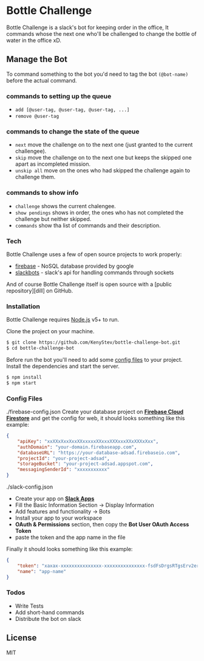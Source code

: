 # Bottle Challenge
Bottle Challenge is a slack's bot for keeping order in the office, It commands whose the next one who'll be challenged to change the bottle of water in the office xD.

## Manage the Bot
To command something to the bot you'd need to tag the bot `(@bot-name)` before the actual command.

### commands to setting up the queue
  - `add [@user-tag, @user-tag, @user-tag, ...]`
  - `remove @user-tag`

### commands to change the state of the queue
- `next` move the challenge on to the next one (just granted to the current challengee).
- `skip` move the challenge on to the next one but keeps the skipped one apart as incompleted mission.
- `unskip all` move on the ones who had skipped the challenge again to challenge them.

### commands to show info
- `challenge` shows the current chalengee.
- `show pendings` shows in order, the ones who has not completed the challenge but neither skipped.
- `commands` show tha list of commands and their description.

### Tech

Bottle Challenge uses a few of open source projects to work properly:

* [firebase](https://www.npmjs.com/package/firebase) - NoSQL database provided by google
* [slackbots](https://www.npmjs.com/package/slackbots) - slack's api for handling commands through sockets

And of course Bottle Challenge itself is open source with a [public repository][dill] on GitHub.

### Installation

Bottle Challenge requires [Node.js](https://nodejs.org/) v5+ to run.

Clone the project on your machine.
```sh
$ git clone https://github.com/KenyStev/bottle-challenge-bot.git
$ cd bottle-challenge-bot
```

Before run the bot you'll need to add some [config files](#config-files) to your project.
Install the dependencies and start the server.

```sh
$ npm install
$ npm start
```

### Config Files

./firebase-config.json
Create your database project on **[Firebase Cloud Firestore](https://console.firebase.google.com)** and get the config for web, it should looks something like this example:
```json
{
    "apiKey": "xxXXxXxxXxxXXxxxxxXXxxxXXXxxxXXxXXXxXxx",
    "authDomain": "your-domain.firebaseapp.com",
    "databaseURL": "https://your-database-adsad.firebaseio.com",
    "projectId": "your-project-adsad",
    "storageBucket": "your-project-adsad.appspot.com",
    "messagingSenderId": "xxxxxxxxxxx"
}
```

./slack-config.json
- Create your app on **[Slack Apps](https://api.slack.com/apps)** 
- Fill the Basic Information Section -> Display Information
- Add features and functionality -> Bots
- Install your app to your workspace
- **OAuth & Permissions** section, then copy the **Bot User OAuth Access Token**
- paste the token and the app name in the file

Finally it should looks something like this example:
```json
{
    "token": "xaxax-xxxxxxxxxxxxxxx-xxxxxxxxxxxxxxx-fsdFsDrgsRTgsErv2er5v45se1",
    "name": "app-name"
}
```

### Todos

 - Write Tests
 - Add short-hand commands
 - Distribute the bot on slack

License
----

MIT